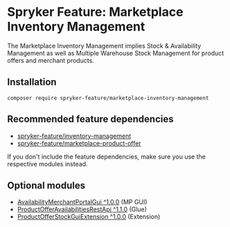 # Spryker Feature: Marketplace Inventory Management

The Marketplace Inventory Management implies Stock & Availability Management as well as Multiple Warehouse Stock Management for product offers and merchant products.

## Installation

```
composer require spryker-feature/marketplace-inventory-management
```

## Recommended feature dependencies
- [spryker-feature/inventory-management](https://github.com/spryker-feature/inventory-management)
- [spryker-feature/marketplace-product-offer](https://github.com/spryker-feature/marketplace-product-offer)

If you don't include the feature dependencies, make sure you use the respective modules instead.

## Optional modules
- [AvailabilityMerchantPortalGui ^1.0.0](https://github.com/spryker/availability-merchant-portal-gui) (MP GUI)
- [ProductOfferAvailabilitiesRestApi ^1.1.0](https://github.com/spryker/product-offer-availabilities-rest-api) (Glue)
- [ProductOfferStockGuiExtension ^1.0.0](https://github.com/spryker/product-offer-stock-gui-extension) (Extension)
